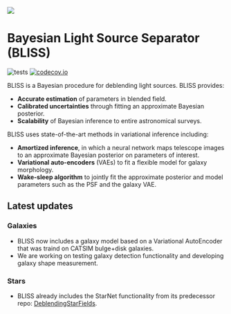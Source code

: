 ![](http://portal.nersc.gov/project/dasrepo/celeste/sample_sky.jpg)


Bayesian Light Source Separator (BLISS)
========================================
![tests](https://github.com/applied-bayes/bliss/workflows/tests/badge.svg)
[![codecov.io](https://codecov.io/gh/prob-ml/bliss/branch/master/graphs/badge.svg?branch=master&token=Jgzv0gn3rA)](http://codecov.io/github/prob-ml/bliss?branch=master)

BLISS is a Bayesian procedure for deblending light sources. BLISS provides: 
  - __Accurate estimation__ of parameters in blended field.
  - __Calibrated uncertainties__ through fitting an approximate Bayesian posterior.
  - __Scalability__ of Bayesian inference to entire astronomical surveys. 
  
BLISS uses state-of-the-art methods in variational inference including:
  - __Amortized inference__, in which a neural network maps telescope images to an approximate Bayesian posterior on parameters of interest. 
  - __Variational auto-encoders__ (VAEs) to fit a flexible model for galaxy morphology. 
  - __Wake-sleep algorithm__ to jointly fit the approximate posterior and model parameters such as the PSF and the galaxy VAE. 
  
## Latest updates

### Galaxies 
   - BLISS now includes a galaxy model based on a Variational AutoEncoder that was traind on CATSIM bulge+disk galaxies.
   - We are working on testing galaxy detection functionality and developing galaxy shape measurement.
 
### Stars
   - BLISS already includes the StarNet functionality from its predecessor repo: [DeblendingStarFields](https://github.com/Runjing-Liu120/DeblendingStarfields).
  
